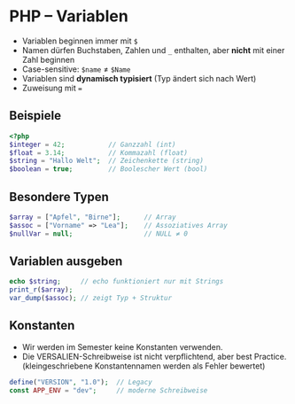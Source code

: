 # PHP – Variablen

- Variablen beginnen immer mit `$`
- Namen dürfen Buchstaben, Zahlen und `_` enthalten, aber **nicht** mit einer Zahl beginnen
- Case-sensitive: `$name` ≠ `$Name`
- Variablen sind **dynamisch typisiert** (Typ ändert sich nach Wert)
- Zuweisung mit `=`


## Beispiele

```php
<?php
$integer = 42;           // Ganzzahl (int)
$float = 3.14;           // Kommazahl (float)
$string = "Hallo Welt";  // Zeichenkette (string)
$boolean = true;         // Boolescher Wert (bool)
```

## Besondere Typen

```php
$array = ["Apfel", "Birne"];      // Array
$assoc = ["Vorname" => "Lea"];    // Assoziatives Array
$nullVar = null;                  // NULL ≠ 0
```


## Variablen ausgeben

```php
echo $string;     // echo funktioniert nur mit Strings
print_r($array);
var_dump($assoc); // zeigt Typ + Struktur
```

## Konstanten
- Wir werden im Semester keine Konstanten verwenden.
- Die VERSALIEN-Schreibweise ist nicht verpflichtend, aber best Practice. (kleingeschriebene Konstantennamen werden als Fehler bewertet)

```php
define("VERSION", "1.0");  // Legacy
const APP_ENV = "dev";     // moderne Schreibweise
```
